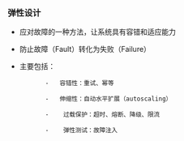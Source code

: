 ### 弹性设计

* 应对故障的一种方法，让系统具有容错和适应能力
* 防止故障（Fault）转化为失败（Failure）
* 主要包括：

             -   容错性：重试、幂等

             -   伸缩性：自动水平扩展（autoscaling）

             -    过载保护：超时、熔断、降级、限流

             -    弹性测试：故障注入

